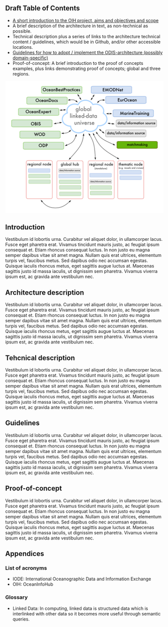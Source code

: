## Draft Table of Contents

- [A short introduction to the OIH project, aims and objectives and scope](#introduction)
- A brief description of the architecture in text, as non-technical as possible.
- Technical description plus a series of links to the architecture technical content / guidelines, which would be in Github, and/or other accessible locations. 
- [Guidelines for how to adopt / implement the ODIS-architecture (possibly domain-specific)](#guidelines)
- Proof-of-concept: A brief introduction to the proof of concepts examples, plus links demonstrating proof of concepts; global and three regions.

![oih](images/oih.png)

## Introduction

Vestibulum id lobortis urna. Curabitur vel aliquet dolor, in ullamcorper lacus. Fusce eget pharetra erat. Vivamus tincidunt mauris justo, ac feugiat ipsum consequat et. Etiam rhoncus consequat luctus. In non justo eu magna semper dapibus vitae sit amet magna. Nullam quis erat ultrices, elementum turpis vel, faucibus metus. Sed dapibus odio nec accumsan egestas. Quisque iaculis rhoncus metus, eget sagittis augue luctus at. Maecenas sagittis justo id massa iaculis, ut dignissim sem pharetra. Vivamus viverra ipsum est, ac gravida ante vestibulum nec.

## Architecture description

Vestibulum id lobortis urna. Curabitur vel aliquet dolor, in ullamcorper lacus. Fusce eget pharetra erat. Vivamus tincidunt mauris justo, ac feugiat ipsum consequat et. Etiam rhoncus consequat luctus. In non justo eu magna semper dapibus vitae sit amet magna. Nullam quis erat ultrices, elementum turpis vel, faucibus metus. Sed dapibus odio nec accumsan egestas. Quisque iaculis rhoncus metus, eget sagittis augue luctus at. Maecenas sagittis justo id massa iaculis, ut dignissim sem pharetra. Vivamus viverra ipsum est, ac gravida ante vestibulum nec.

## Tehcnical description

Vestibulum id lobortis urna. Curabitur vel aliquet dolor, in ullamcorper lacus. Fusce eget pharetra erat. Vivamus tincidunt mauris justo, ac feugiat ipsum consequat et. Etiam rhoncus consequat luctus. In non justo eu magna semper dapibus vitae sit amet magna. Nullam quis erat ultrices, elementum turpis vel, faucibus metus. Sed dapibus odio nec accumsan egestas. Quisque iaculis rhoncus metus, eget sagittis augue luctus at. Maecenas sagittis justo id massa iaculis, ut dignissim sem pharetra. Vivamus viverra ipsum est, ac gravida ante vestibulum nec.

## Guidelines

Vestibulum id lobortis urna. Curabitur vel aliquet dolor, in ullamcorper lacus. Fusce eget pharetra erat. Vivamus tincidunt mauris justo, ac feugiat ipsum consequat et. Etiam rhoncus consequat luctus. In non justo eu magna semper dapibus vitae sit amet magna. Nullam quis erat ultrices, elementum turpis vel, faucibus metus. Sed dapibus odio nec accumsan egestas. Quisque iaculis rhoncus metus, eget sagittis augue luctus at. Maecenas sagittis justo id massa iaculis, ut dignissim sem pharetra. Vivamus viverra ipsum est, ac gravida ante vestibulum nec.

## Proof-of-concept

Vestibulum id lobortis urna. Curabitur vel aliquet dolor, in ullamcorper lacus. Fusce eget pharetra erat. Vivamus tincidunt mauris justo, ac feugiat ipsum consequat et. Etiam rhoncus consequat luctus. In non justo eu magna semper dapibus vitae sit amet magna. Nullam quis erat ultrices, elementum turpis vel, faucibus metus. Sed dapibus odio nec accumsan egestas. Quisque iaculis rhoncus metus, eget sagittis augue luctus at. Maecenas sagittis justo id massa iaculis, ut dignissim sem pharetra. Vivamus viverra ipsum est, ac gravida ante vestibulum nec.

## Appendices

### List of acronyms

- IODE: International Oceanographic Data and Information Exchange
- OIH: OceanInfoHub

### Glossary

- Linked Data: In computing, linked data is structured data which is interlinked with other data so it becomes more useful through semantic queries.